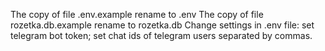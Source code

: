 The copy of file .env.example rename to .env
The copy of file rozetka.db.example rename to rozetka.db
Change settings in .env file:
    set telegram bot token;
    set chat ids of telegram users separated by commas.

